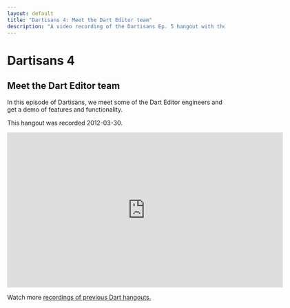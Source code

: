 ```yaml
---
layout: default
title: "Dartisans 4: Meet the Dart Editor team"
description: "A video recording of the Dartisans Ep. 5 hangout with the Dart Editor team."
---
```


# Dartisans 4

## Meet the Dart Editor team

In this episode of Dartisans, we meet some of the Dart Editor
engineers and get a demo of features and functionality.

This hangout was recorded 2012-03-30.

<iframe width="640" height="360" src="http://www.youtube.com/embed/9MCFzEISn0c" frameborder="0" allowfullscreen></iframe>

Watch more [recordings of previous Dart hangouts.](index.html)